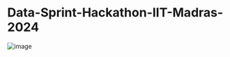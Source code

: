 # Data-Sprint-Hackathon-IIT-Madras-2024
![image](https://github.com/KD008/Data-Sprint-Hackathon-IIT-Madras-2024/assets/60615641/4786a223-f5e4-4baa-8f71-b807cb0ab8aa)
